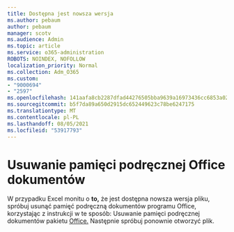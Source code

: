 ```yaml
---
title: Dostępna jest nowsza wersja
ms.author: pebaum
author: pebaum
manager: scotv
ms.audience: Admin
ms.topic: article
ms.service: o365-administration
ROBOTS: NOINDEX, NOFOLLOW
localization_priority: Normal
ms.collection: Adm_O365
ms.custom:
- "9000694"
- "2597"
ms.openlocfilehash: 141aafa8cb2287dfad44276505bba9639a16973436cc6853a026f9cc5ee44863
ms.sourcegitcommit: b5f7da89a650d2915dc652449623c78be6247175
ms.translationtype: MT
ms.contentlocale: pl-PL
ms.lasthandoff: 08/05/2021
ms.locfileid: "53917793"
---
```

# <a name="delete-the-office-document-cache"></a>Usuwanie pamięci podręcznej Office dokumentów

W przypadku Excel monitu o **to,** że jest dostępna nowsza wersja pliku, spróbuj usunąć pamięć podręczną dokumentów programu Office, korzystając z instrukcji w te sposób: Usuwanie pamięci podręcznej dokumentów pakietu [Office.](https://support.office.com/article/b1d3765e-d71b-4bb8-99ca-acd22c42995d) Następnie spróbuj ponownie otworzyć plik.
